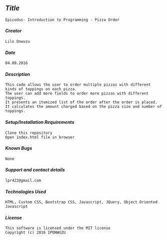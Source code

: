 ## _Title_
	Epicodus- Introduction to Programming - Pizza Order
	
#### _Creator_
	Lilo Onwuzu 
	
#### _Date_
	04.08.2016

#### _Description_
	This code allows the user to order multiple pizzas with different kinds of toppings on each pizza. 
	The user can add more fields to order more pizzas with different toppings. 
	It presents an itemized list of the order after the order is placed.
	It calculates the amount charged based on the pizza size and number of toppings.

#### _Setup/Installation Requirements_
	Clone this repository 
	Open index.html file in browser

#### _Known Bugs_
 	None

#### _Support and contact details_
	lpr422@gmail.com
	
#### _Technologies Used_
	HTML, Custom CSS, Bootstrap CSS, Javascript, JQuery, Object Oriented Javascript

#### _License_
	This software is licensed under the MIT license
	Copyright (c) 2016 IPONWUZU
